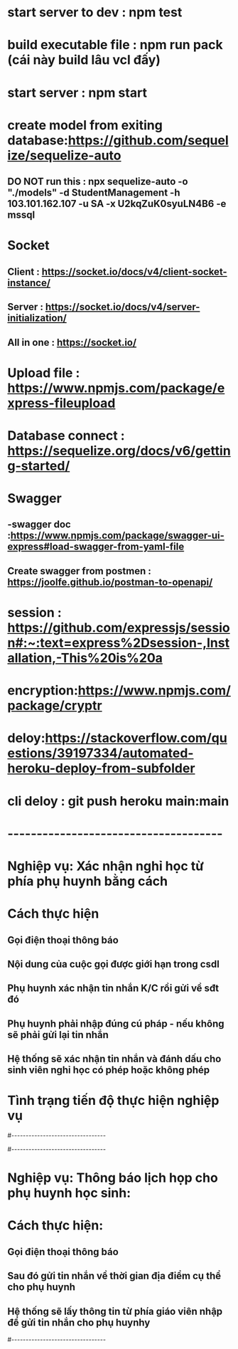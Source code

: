 # start server to dev : npm test
# build executable file : npm run pack  (cái này build lâu vcl đấy)
# start server : npm start
# create model from exiting database:https://github.com/sequelize/sequelize-auto
## DO NOT run this : npx sequelize-auto -o "./models" -d StudentManagement -h 103.101.162.107 -u SA  -x U2kqZuK0syuLN4B6 -e mssql
# Socket 
## Client : https://socket.io/docs/v4/client-socket-instance/
## Server : https://socket.io/docs/v4/server-initialization/
## All in one : https://socket.io/
# Upload file : https://www.npmjs.com/package/express-fileupload
# Database connect : https://sequelize.org/docs/v6/getting-started/
# Swagger
## -swagger doc :https://www.npmjs.com/package/swagger-ui-express#load-swagger-from-yaml-file
## Create swagger from postmen : https://joolfe.github.io/postman-to-openapi/
# session : https://github.com/expressjs/session#:~:text=express%2Dsession-,Installation,-This%20is%20a
# encryption:https://www.npmjs.com/package/cryptr
# deloy:https://stackoverflow.com/questions/39197334/automated-heroku-deploy-from-subfolder
# cli deloy : git push heroku main:main
# -------------------------------------
# Nghiệp vụ: Xác nhận nghỉ học từ phía phụ huynh bằng cách 
# Cách thực hiện
## Gọi điện thoại thông báo 
## Nội dung của cuộc gọi được giới hạn trong csdl
## Phụ huynh xác nhận tin nhắn K/C rồi gửi về sđt đó
## Phụ huynh phải nhập đúng cú pháp - nếu không sẽ phải gửi lại tin nhắn
## Hệ thống sẽ xác nhận tin nhắn và đánh dấu cho sinh viên nghỉ học có phép hoặc không phép
# Tình trạng tiến độ thực hiện nghiệp vụ
#---------------------------------


#---------------------------------
# Nghiệp vụ: Thông báo lịch họp cho phụ huynh học sinh: 
# Cách thực hiện:
## Gọi điện thoại thông báo
## Sau đó gửi tin nhắn về thời gian địa điểm cụ thể cho phụ huynh
## Hệ thống sẽ lấy thông tin từ phía giáo viên nhập để gửi tin nhắn cho phụ huynhy
#---------------------------------

